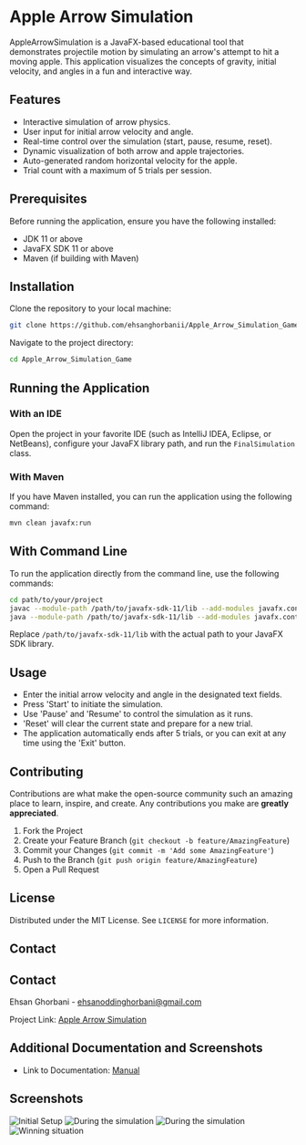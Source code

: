 # Apple Arrow Simulation

AppleArrowSimulation is a JavaFX-based educational tool that demonstrates projectile motion by simulating an arrow's attempt to hit a moving apple. This application visualizes the concepts of gravity, initial velocity, and angles in a fun and interactive way.

## Features

- Interactive simulation of arrow physics.
- User input for initial arrow velocity and angle.
- Real-time control over the simulation (start, pause, resume, reset).
- Dynamic visualization of both arrow and apple trajectories.
- Auto-generated random horizontal velocity for the apple.
- Trial count with a maximum of 5 trials per session.

## Prerequisites

Before running the application, ensure you have the following installed:
- JDK 11 or above
- JavaFX SDK 11 or above
- Maven (if building with Maven)

## Installation

Clone the repository to your local machine:

```sh
git clone https://github.com/ehsanghorbanii/Apple_Arrow_Simulation_Game.git
```
Navigate to the project directory:

```sh
cd Apple_Arrow_Simulation_Game
```

## Running the Application

### With an IDE
Open the project in your favorite IDE (such as IntelliJ IDEA, Eclipse, or NetBeans), configure your JavaFX library path, and run the `FinalSimulation` class.

### With Maven
If you have Maven installed, you can run the application using the following command:

```bash
mvn clean javafx:run
```

## With Command Line
To run the application directly from the command line, use the following commands:

```sh
cd path/to/your/project
javac --module-path /path/to/javafx-sdk-11/lib --add-modules javafx.controls,javafx.fxml -d out $(find src -name "*.java")
java --module-path /path/to/javafx-sdk-11/lib --add-modules javafx.controls,javafx.fxml -cp out com.example.applearrowsimulation.FinalSimulation
```
Replace `/path/to/javafx-sdk-11/lib` with the actual path to your JavaFX SDK library.
## Usage

- Enter the initial arrow velocity and angle in the designated text fields.
- Press 'Start' to initiate the simulation.
- Use 'Pause' and 'Resume' to control the simulation as it runs.
- 'Reset' will clear the current state and prepare for a new trial.
- The application automatically ends after 5 trials, or you can exit at any time using the 'Exit' button.

## Contributing

Contributions are what make the open-source community such an amazing place to learn, inspire, and create. Any contributions you make are **greatly appreciated**.

1. Fork the Project
2. Create your Feature Branch (`git checkout -b feature/AmazingFeature`)
3. Commit your Changes (`git commit -m 'Add some AmazingFeature'`)
4. Push to the Branch (`git push origin feature/AmazingFeature`)
5. Open a Pull Request

## License

Distributed under the MIT License. See `LICENSE` for more information.

## Contact

## Contact

Ehsan Ghorbani - [ehsanoddinghorbani@gmail.com](mailto:ehsanoddinghorbani@gmail.com)

Project Link: [Apple Arrow Simulation](https://github.com/ehsanghorbanii/Apple_Arrow_Simulation_Game.git)

## Additional Documentation and Screenshots

- Link to Documentation: [Manual](Manual.pdf)

## Screenshots

![Initial Setup](https://github.com/ehsanghorbanii/Apple_Arrow_Simulation_Game/assets/103569522/90b02eab-b872-4fd9-87e9-419c78b325cb)
![During the simulation](https://github.com/ehsanghorbanii/Apple_Arrow_Simulation_Game/assets/103569522/804bb168-5de6-465c-a1c6-cd50a20d084e)
![During the simulation](https://github.com/ehsanghorbanii/Apple_Arrow_Simulation_Game/assets/103569522/f5475831-22e9-487e-9e40-595df2a0ecdb)
![Winning situation](https://github.com/ehsanghorbanii/Apple_Arrow_Simulation_Game/assets/103569522/e2dcd4d3-2bff-4d38-b4d3-461aa8eb72fb)



